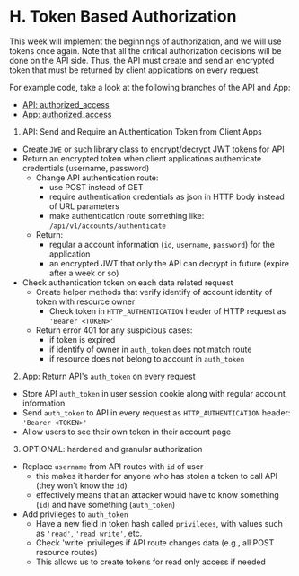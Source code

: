 # H. Token Based Authorization

This week will implement the beginnings of authorization, and we will use tokens once again. Note that all the critical authorization decisions will be done on the API side. Thus, the API must create and send an encrypted token that must be returned by client applications on every request.

For example code, take a look at the following branches of the API and App:
- [API: authorized_access](https://github.com/ISS-Security/configshare/tree/5-authorized_access)
- [App: authorized_access](https://github.com/ISS-Security/configshare-app/tree/4-authorized_access)

1. API: Send and Require an Authentication Token from Client Apps
  - Create `JWE` or such library class to encrypt/decrypt JWT tokens for API
  - Return an encrypted token when client applications authenticate credentials (username, password)
    - Change API authentication route:
      - use POST instead of GET
      - require authentication credentials as json in HTTP body instead of URL parameters
      - make authentication route something like: `/api/v1/accounts/authenticate`
    - Return:
      - regular a account information (`id`, `username`, `password`) for the application
      - an encrypted JWT that only the API can decrypt in future (expire after a week or so)
  - Check authentication token on each data related request
    - Create helper methods that verify identify of account identity of token with resource owner
      - Check token in `HTTP_AUTHENTICATION` header of HTTP request as `'Bearer <TOKEN>'`
    - Return error 401 for any suspicious cases:
      - if token is expired
      - if identify of owner in `auth_token` does not match route
      - if resource does not belong to account in `auth_token`
2. App: Return API's `auth_token` on every request
  - Store API `auth_token` in user session cookie along with regular account information
  - Send `auth_token` to API in every request as `HTTP_AUTHENTICATION` header: `'Bearer <TOKEN>'`
  - Allow users to see their own token in their account page
3. OPTIONAL: hardened and granular authorization
  - Replace `username` from API routes with `id` of user
    - this makes it harder for anyone who has stolen a token to call API (they won't know the `id`)
    - effectively means that an attacker would have to know something (`id`) and have something (`auth_token`)
  - Add privileges to `auth_token`
    - Have a new field in token hash called `privileges`, with values such as `'read'`, `'read write'`, etc.
    - Check 'write' privileges if API route changes data (e.g., all POST resource routes)
    - This allows us to create tokens for read only access if needed
